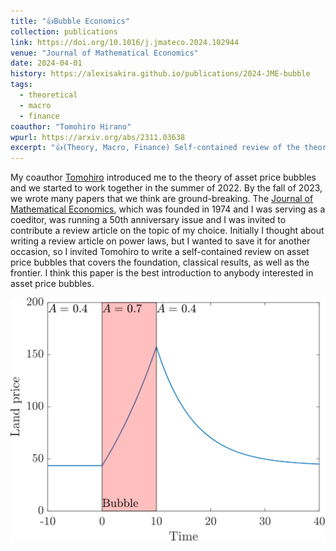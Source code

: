 ```yaml
---
title: "👍Bubble Economics"
collection: publications
link: https://doi.org/10.1016/j.jmateco.2024.102944
venue: "Journal of Mathematical Economics"
date: 2024-04-01
history: https://alexisakira.github.io/publications/2024-JME-bubble
tags:
  - theoretical
  - macro
  - finance
coauthor: "Tomohiro Hirano"
wpurl: https://arxiv.org/abs/2311.03638
excerpt: "👍(Theory, Macro, Finance) Self-contained review of the theory of asset price bubbles."
---
```


My coauthor [Tomohiro](https://sites.google.com/site/tomohih/) introduced me to the theory of asset price bubbles and we started to work together in the summer of 2022. By the fall of 2023, we wrote many papers that we think are ground-breaking. The [Journal of Mathematical Economics](https://en.wikipedia.org/wiki/Journal_of_Mathematical_Economics), which was founded in 1974 and I was serving as a coeditor, was running a 50th anniversary issue and I was invited to contribute a review article on the topic of my choice. Initially I thought about writing a review article on power laws, but I wanted to save it for another occasion, so I invited Tomohiro to write a self-contained review on asset price bubbles that covers the foundation, classical results, as well as the frontier. I think this paper is the best introduction to anybody interested in asset price bubbles.

![Productivity-driven bubble](/assets/images/fig_boombustB.png)